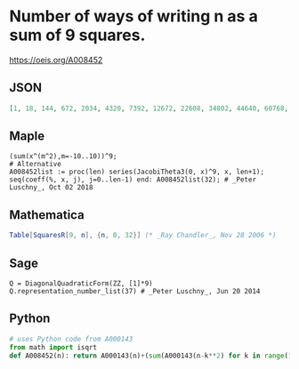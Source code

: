 # Number of ways of writing n as a sum of 9 squares\.
https://oeis.org/A008452
## JSON
```JSON
[1, 18, 144, 672, 2034, 4320, 7392, 12672, 22608, 34802, 44640, 60768, 93984, 125280, 141120, 182400, 262386, 317376, 343536, 421344, 557280, 665280, 703584, 800640, 1068384, 1256562, 1234080, 1421184, 1851264, 2034720, 2057280, 2338560]
```
## Maple
```Maple
(sum(x^(m^2),m=-10..10))^9;
# Alternative
A008452list := proc(len) series(JacobiTheta3(0, x)^9, x, len+1);
seq(coeff(%, x, j), j=0..len-1) end: A008452list(32); # _Peter Luschny_, Oct 02 2018
```
## Mathematica
```Mathematica
Table[SquaresR[9, n], {n, 0, 32}] (* _Ray Chandler_, Nov 28 2006 *)
```
## Sage
```Sage
Q = DiagonalQuadraticForm(ZZ, [1]*9)
Q.representation_number_list(37) # _Peter Luschny_, Jun 20 2014
```
## Python
```Python
# uses Python code from A000143
from math import isqrt
def A008452(n): return A000143(n)+(sum(A000143(n-k**2) for k in range(1,isqrt(n)+1))<<1) # _Chai Wah Wu_, Jun 23 2024
```
